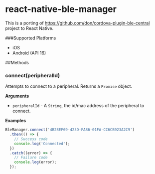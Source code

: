 # react-native-ble-manager

This is a porting of https://github.com/don/cordova-plugin-ble-central project to React Native.

###Supported Platforms
- iOS
- Android (API 16)

##Methods
### connect(peripheralId)
Attempts to connect to a peripheral.
Returns a `Promise` object.

__Arguments__
- `peripheralId` - A `String`, the id/mac address of the peripheral to connect.

__Examples__
```js
BleManager.connect('4B28EF69-423D-FA86-01FA-CC6CB923A2C9')
  .then(() => {
    // Success code
    console.log('Connected');
  })
  .catch((error) => {
    // Failure code
    console.log(error);
  });
```
